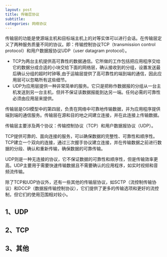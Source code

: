 ```yaml
---
layout: post
title: 传输层协议
subtitle:  
categories: 网络协议
---
```


传输层的功能是使源端主机和目标端主机上的对等实体可以进行会话。在传输层定义了两种服务质量不同的协议。即：传输控制协议TCP（transmission control protocol）和用户数据报协议UDP（user datagram protocol）。

* TCP为两台主机提供高可靠性的数据通信。它所做的工作包括把应用程序交给它的数据分成合适的小块交给下面的网络层，确认接收到的分组，设置发送最后确认分组的超时时钟等,由于运输层提供了高可靠性的端到端的通信，因此应用层可以忽略所有这些细节。　
* UDP为应用层提供一种非常简单的服务。它只是把称作数据报的分组从一台主机发送到另一台主机，但并不保证该数据报能到达另一端。任何必需的可靠性必须由应用层来提供。

传输层是OSI模型中的第四层，负责在网络中可靠地传输数据，并为应用程序提供端到端的通信服务。传输层在源和目的地之间建立连接，并在此连接上传输数据。

传输层主要涉及两个协议：传输控制协议（TCP）和用户数据报协议（UDP）。

TCP提供可靠的、面向连接的服务，可以确保数据的完整性、可靠性和顺序性。TCP建立一个双向的连接，通过三次握手协议建立连接，并在传输数据之前进行数据的分段、确认和重新传输，确保数据的可靠传输。

UDP则是一种无连接的协议，它不保证数据的可靠性和顺序性，但是传输效率更高。UDP主要用于需要快速传输数据且不需要确认的应用程序，如实时视频和音频流传输。

除了TCP和UDP协议外，还有一些其他的传输层协议，如SCTP（流控制传输协议）和DCCP（数据报传输控制协议），它们提供了更多的传输选项和更好的流控制，但它们的使用范围相对较小。

## 1、UDP

## 2、TCP

## 3、其他

